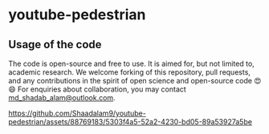 # youtube-pedestrian

## Usage of the code
The code is open-source and free to use. It is aimed for, but not limited to, academic research. We welcome forking of this repository, pull requests, and any contributions in the spirit of open science and open-source code 😍😄 For enquiries about collaboration, you may contact md_shadab_alam@outlook.com.


https://github.com/Shaadalam9/youtube-pedestrian/assets/88769183/5303f4a5-52a2-4230-bd05-89a53927a5be

